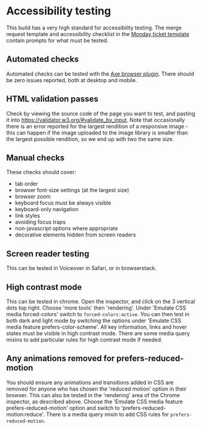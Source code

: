 # Accessibility testing

This build has a very high standard for accessibility testing. The merge request template and accessibility checklist in the [Monday ticket template](https://torchbox.monday.com/boards/1192293412/pulses/1349479497) contain prompts for what must be tested.

## Automated checks

Automated checks can be tested with the [Axe browser plugin](https://www.deque.com/axe/devtools/chrome-browser-extension). There should be zero issues reported, both at desktop and mobile.

## HTML validation passes

Check by viewing the source code of the page you want to test, and pasting it into https://validator.w3.org/#validate_by_input. Note that occasionally there is an error reported for the largest rendition of a responsive image - this can happen if the image uploaded to the image library is smaller than the largest possible rendition, so we end up with two the same size.

## Manual checks

These checks should cover:

- tab order
- browser font-size settings (at the largest size)
- browser zoom
- keyboard focus must be always visible
- keyboard-only navigation
- link styles
- avoiding focus traps
- non-javascript options where appropriate
- decorative elements hidden from screen readers

## Screen reader testing

This can be tested in Voiceover in Safari, or in browserstack.

## High contrast mode

This can be tested in chrome. Open the inspector, and click on the 3 vertical dots top right. Choose 'more tools' then 'rendering'. Under 'Emulate CSS media forced-colors' switch to `forced-colors:active`. You can then test in both dark and light mode by switching the options under 'Emulate CSS media feature prefers-color-scheme'. All key information, links and hover states must be visible in high contrast mode. There are some media query mixins to add particular rules for high contrast mode if needed.

## Any animations removed for prefers-reduced-motion

You should ensure any animations and transitions added in CSS are removed for anyone who has chosen the 'reduced motion' option in their browser. This can also be tested in the 'rendering' area of the Chrome inspector, as described above. Choose the 'Emulate CSS media feature prefers-reduced-motion' option and switch to 'prefers-reduced-motion:reduce'. There is a media query mixin to add CSS rules for `prefers-reduced-motion`.
